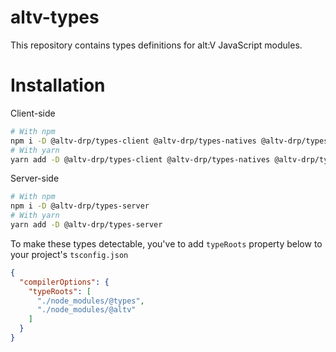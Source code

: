 # altv-types
This repository contains types definitions for alt:V JavaScript modules.

# Installation
Client-side

```bash
# With npm
npm i -D @altv-drp/types-client @altv-drp/types-natives @altv-drp/types-webview
# With yarn
yarn add -D @altv-drp/types-client @altv-drp/types-natives @altv-drp/types-webview
```

Server-side

```bash
# With npm
npm i -D @altv-drp/types-server
# With yarn
yarn add -D @altv-drp/types-server
```

To make these types detectable, you've to add `typeRoots` property below to your project's `tsconfig.json`
```json
{
  "compilerOptions": {
    "typeRoots": [
      "./node_modules/@types",
      "./node_modules/@altv"
    ]
  }
}
```
